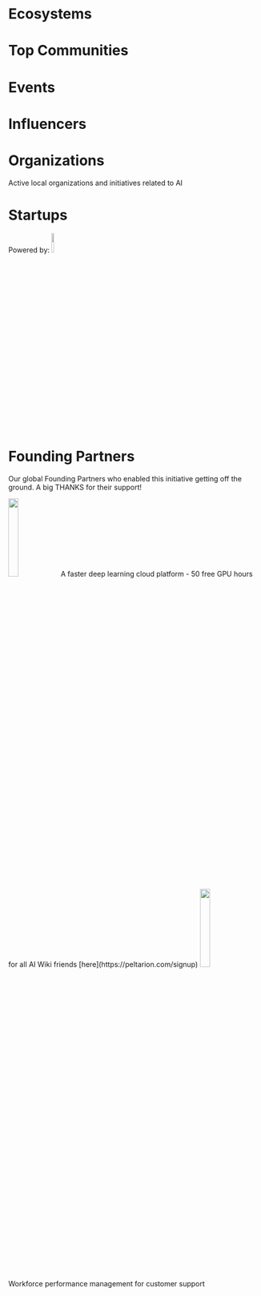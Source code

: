 <!-- TITLE: AI WIKI -->




<div class=status>

</div>

# Ecosystems

<div class=ecosystems>

</div>


# Top Communities
<div class=groups>

</div>

# Events
<div class=events>

</div>

# Influencers
<div class=influencers>

</div>


<!-- WHEN ADDING NEW ORGANIZATIONS PLEASE FOLLOW THIS SCHEMA
#### Organization_Name
Organization_Category
**Organizer:** Name_Of_Organization_Leader
Link_To_Organization's_Website_or_Page
**Description:** Organization's_Description
NOT FOLLOWING THIS SCHEMA WILL RESULT IN INACCURACY IN DATABASE SO BE CAREFUL!
EVERY CHARACTER LIKE # AND * ARE VITAL, SO WE ADVISE YOU TO COPY THE SCHEMA AND JUST FILL IN THE DATA IN POSITION
BETWEEN EVERY ORGANIZATION SCHEMA SHOULD BE BLANK LINE -->

# Organizations
Active local organizations and initiatives related to AI
<div class=organizations>

</div>

# Startups
<div class=logoCB>
Powered by: <a href="https://crunchbase.com/"><img src="/images/Crunchbase_logo.png" style="width:10%;"/></a>
</div>
<div class=startups>

</div>

# Founding Partners

Our global Founding Partners who enabled this initiative getting off the ground. A big THANKS for their support!
<div class=partners>

<span>
<a href="https://peltarion.com/"><img src="/images/peltarion_logotype_horizontal_red.png" style="width:20%;" /></a>
<span>A faster deep learning cloud platform - 50 free GPU hours for all AI Wiki friends [here](https://peltarion.com/signup)</span>
</span>
<span>
<a href="https://ticketless.ai/"><img src="/images/Ticketless_logo.png" style="width:20%;" /></a>
<span>Workforce performance management for customer support</span>
</span>
</div>

